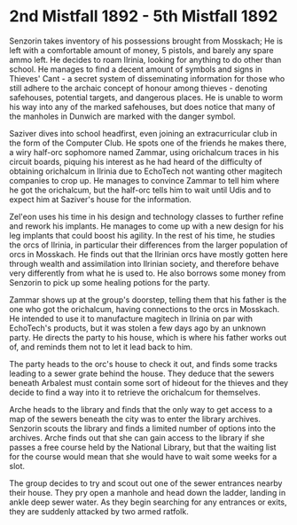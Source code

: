 # 2nd Mistfall 1892 - 5th Mistfall 1892
Senzorin takes inventory of his possessions brought from Mosskach; He is left with a comfortable amount of money, 5 pistols, and barely any spare ammo left. He decides to roam Ilrinia, looking for anything to do other than school. He manages to find a decent amount of symbols and signs in Thieves' Cant - a secret system of disseminating information for those who still adhere to the archaic concept of honour among thieves - denoting safehouses, potential targets, and dangerous places. He is unable to worm his way into any of the marked safehouses, but does notice that many of the manholes in Dunwich are marked with the danger symbol.

Saziver dives into school headfirst, even joining an extracurricular club in the form of the Computer Club. He spots one of the friends he makes there, a wiry half-orc sophomore named Zammar, using orichalcum traces in his circuit boards, piquing his interest as he had heard of the difficulty of obtaining orichalcum in Ilrinia due to EchoTech not wanting other magitech companies to crop up. He manages to convince Zammar to tell him where he got the orichalcum, but the half-orc tells him to wait until Udis and to expect him at Saziver's house for the information.

Zel'eon uses his time in his design and technology classes to further refine and rework his implants. He manages to come up with a new design for his leg implants that could boost his agility. In the rest of his time, he studies the orcs of Ilrinia, in particular their differences from the larger population of orcs in Mosskach. He finds out that the Ilrinian orcs have mostly gotten here through wealth and assimilation into Ilrinian society, and therefore behave very differently from what he is used to. He also borrows some money from Senzorin to pick up some healing potions for the party.

Zammar shows up at the group's doorstep, telling them that his father is the one who got the orichalcum, having connections to the orcs in Mosskach. He intended to use it to manufacture magitech in Ilrinia on par with EchoTech's products, but it was stolen a few days ago by an unknown party. He directs the party to his house, which is where his father works out of, and reminds them not to let it lead back to him. 

The party heads to the orc's house to check it out, and finds some tracks leading to a sewer grate behind the house. They deduce that the sewers beneath Arbalest must contain some sort of hideout for the thieves and they decide to find a way into it to retrieve the orichalcum for themselves.

Arche heads to the library and finds that the only way to get access to a map of the sewers beneath the city was to enter the library archives. Senzorin scouts the library and finds a limited number of options into the archives. Arche finds out that she can gain access to the library if she passes a free course held by the National Library, but that the waiting list for the course would mean that she would have to wait some weeks for a slot.

The group decides to try and scout out one of the sewer entrances nearby their house. They pry open a manhole and head down the ladder, landing in ankle deep sewer water. As they begin searching for any entrances or exits, they are suddenly attacked by two armed ratfolk.